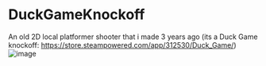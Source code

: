 # DuckGameKnockoff
An old 2D local platformer shooter that i made 3 years ago (its a Duck Game knockoff: https://store.steampowered.com/app/312530/Duck_Game/)
![image](https://github.com/Rizerek/DuckGameKnockoff/assets/91278157/0c8eb252-3374-4eab-8566-d417fcb88258)

